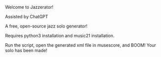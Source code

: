 Welcome to Jazzerator!

Assisted by ChatGPT

A free, open-source jazz solo generator!

Requires python3 installation and music21 installation.

Run the script, open the generated xml file in musescore, and BOOM! Your solo has been made!
